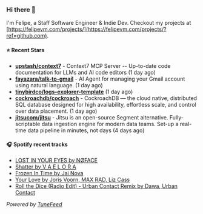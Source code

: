 ### Hi there 👋

I'm Felipe, a Staff Software Engineer & Indie Dev. Checkout my projects at [https://felipevm.com/projects/](https://felipevm.com/projects/?ref=github.com).

#### ⭐ Recent Stars
- **[upstash/context7](https://github.com/upstash/context7)** - Context7 MCP Server -- Up-to-date code documentation for LLMs and AI code editors (1 day ago)
- **[fayazara/talk-to-gmail](https://github.com/fayazara/talk-to-gmail)** - AI Agent for managing your Gmail account using natural language. (1 day ago)
- **[tinybirdco/logs-explorer-template](https://github.com/tinybirdco/logs-explorer-template)** (1 day ago)
- **[cockroachdb/cockroach](https://github.com/cockroachdb/cockroach)** - CockroachDB — the cloud native, distributed SQL database designed for high availability, effortless scale, and control over data placement. (1 day ago)
- **[jitsucom/jitsu](https://github.com/jitsucom/jitsu)** - Jitsu is an open-source Segment alternative. Fully-scriptable data ingestion engine for modern data teams. Set-up a real-time data pipeline in minutes, not days (4 days ago)

#### 🎧 Spotify recent tracks
- [LOST IN YOUR EYES by NØFACE](https://open.spotify.com/track/2vrUuFngy3g0rp7plAnAhK)
- [Shatter by V A E L O R A](https://open.spotify.com/track/4fsgZIg8oizrMbPaLTTEUt)
- [Frozen In Time by Jai Nova](https://open.spotify.com/track/6nVkRuIBYjG01YL9D7ZBnl)
- [Your Love by Joris Voorn, MAX RAD, Liz Cass](https://open.spotify.com/track/6O2r4n5YeF5KXVNUrobHZe)
- [Roll the Dice (Radio Edit) - Urban Contact Remix by Dawa, Urban Contact](https://open.spotify.com/track/5MTfg2X92IaMysF4rsv6DY)

_Powered by [TuneFeed](https://tunefeed.app?ref=github.com)_
